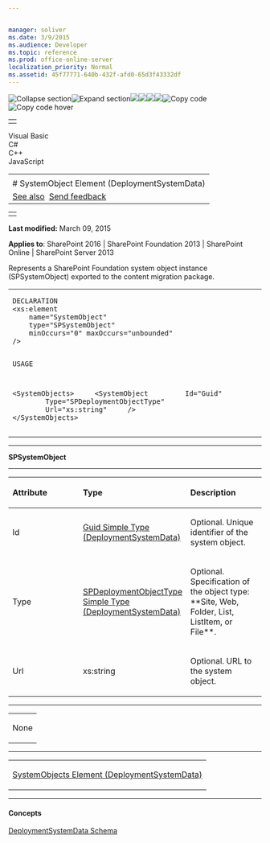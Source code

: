 ```yaml
---


manager: soliver
ms.date: 3/9/2015
ms.audience: Developer
ms.topic: reference
ms.prod: office-online-server
localization_priority: Normal
ms.assetid: 45f77771-640b-432f-afd0-65d3f43332df
---
```


![Collapse
section](../icons/collapse_all.gif "Collapse section")![Expand
section](../icons/expand_all.gif "Expand section")![](../icons/collapse_all.gif)![](../icons/expand_all.gif)![](../icons/dropdown.gif)![](../icons/dropdownHover.gif)![Copy
code](../icons/copycode.gif "Copy code")![Copy code
hover](../icons/copycodeHighlight.gif "Copy code hover")
<table>
<tbody>
<tr class="odd">
<td align="left"></td>
</tr>
</tbody>
</table>

Visual Basic  
C\#  
C++  
JavaScript  

<table>
<tbody>
<tr class="odd">
<td align="left"><span id="runningHeaderText"></span></td>
</tr>
<tr class="even">
<td align="left"># SystemObject Element (DeploymentSystemData)</td>
</tr>
<tr class="odd">
<td align="left"><a href="#seeAlsoToggle">See also</a>  <span id="headfeedbackarea" class="feedbackhead"><a href="javascript:SubmitFeedback(&#39;docthis@Microsoft.com&#39;,&#39;&#39;,&#39;&#39;,&#39;&#39;,&#39;1.0.18082.1225&#39;,&#39;%0\dThank%20you%20for%20your%20feedback.%20The%20developer%20writing%20teams%20use%20your%20feedback%20to%20improve%20documentation.%20While%20we%20are%20reviewing%20your%20feedback,%20we%20may%20send%20you%20e-mail%20to%20ask%20for%20clarification%20or%20feedback%20on%20a%20solution.%20We%20do%20not%20use%20your%20e-mail%20address%20for%20any%20other%20purpose%20and%20we%20delete%20it%20after%20we%20finish%20our%20review.%0\AFor%20further%20information%20about%20the%20privacy%20policies%20of%20Microsoft,%20please%20see%20http://privacy.microsoft.com/en-us/default.aspx.%0\A%0\d&#39;,&#39;Customer%20feedback&#39;);">Send feedback</a></span></td>
</tr>
</tbody>
</table>

<table>
<colgroup>
<col width="100%" />
</colgroup>
<tbody>
<tr class="odd">
<td align="left"></td>
</tr>
</tbody>
</table>

**Last modified:** March 09, 2015

**Applies to**: SharePoint 2016 | SharePoint Foundation 2013 |
SharePoint Online | SharePoint Server 2013

Represents a SharePoint Foundation system object instance (<span
class="keyword">SPSystemObject</span>) exported to the content migration
package.

<span codelanguage="other"></span>
<table>
<colgroup>
<col width="100%" />
</colgroup>
<tbody>
<tr class="odd">
<td align="left"><pre><code>DECLARATION
&lt;xs:element 
    name=&quot;SystemObject&quot; 
    type=&quot;SPSystemObject&quot; 
    minOccurs=&quot;0&quot; maxOccurs=&quot;unbounded&quot; 
/&gt;

USAGE

&lt;SystemObjects&gt;
    &lt;SystemObject
        Id=&quot;Guid&quot;
        Type=&quot;SPDeploymentObjectType&quot;
        Url=&quot;xs:string&quot;
    /&gt;
&lt;/SystemObjects&gt;</code></pre></td>
</tr>
</tbody>
</table>


-----------------------------------------------------------------------------------------------------------------------------------------------------------------------------------------

**SPSystemObject**


-----------------------------------------------------------------------------------------------------------------------------------------------------------------------------------------------

<table>
<colgroup>
<col width="33%" />
<col width="33%" />
<col width="33%" />
</colgroup>
<thead>
<tr class="header">
<th align="left"><p>Attribute</p></th>
<th align="left"><p>Type</p></th>
<th align="left"><p>Description</p></th>
</tr>
</thead>
<tbody>
<tr class="odd">
<td align="left"><p>Id</p></td>
<td align="left"><p><span sdata="link"><a href="guid-simple-type-deploymentsystemdata.htm">Guid Simple Type (DeploymentSystemData)</a></span></p></td>
<td align="left"><p>Optional. Unique identifier of the system object.</p></td>
</tr>
<tr class="even">
<td align="left"><p>Type</p></td>
<td align="left"><p><span sdata="link"><a href="spdeploymentobjecttype-simple-type-deploymentsystemdata.htm">SPDeploymentObjectType Simple Type (DeploymentSystemData)</a></span></p></td>
<td align="left"><p>Optional. Specification of the object type: **Site</span>, <span class="keyword">Web</span>, <span class="keyword">Folder</span>, <span class="keyword">List</span>, <span class="keyword">ListItem</span>, or <span class="keyword">File**.</p></td>
</tr>
<tr class="odd">
<td align="left"><p>Url</p></td>
<td align="left"><p>xs:string</p></td>
<td align="left"><p>Optional. URL to the system object.</p></td>
</tr>
</tbody>
</table>


---------------------------------------------------------------------------------------------------------------------------------------------------------------------------------------------------

<table>
<colgroup>
<col width="100%" />
</colgroup>
<tbody>
<tr class="odd">
<td align="left"><p>None</p></td>
</tr>
</tbody>
</table>


----------------------------------------------------------------------------------------------------------------------------------------------------------------------------------------------------

<table>
<colgroup>
<col width="100%" />
</colgroup>
<tbody>
<tr class="odd">
<td align="left"><p><span sdata="link"><a href="systemobjects-element-deploymentsystemdata.htm">SystemObjects Element (DeploymentSystemData)</a></span></p></td>
</tr>
</tbody>
</table>


-------------------------------------------------------------------------------------------------------------------------------------------------------------------------------------------

#### Concepts

<span sdata="link">[DeploymentSystemData
Schema](deploymentsystemdata-schema.htm)</span>








